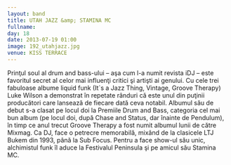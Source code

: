 ```yaml
---
layout: band
title: UTAH JAZZ &amp; STAMINA MC
fullname: 
day: 18
date: 2013-07-19 01:00
image: 192_utahjazz.jpg
venue: KISS TERRACE
---
```


Prinţul soul al drum and bass-ului – aşa cum l-a numit revista iDJ – este favoritul secret al celor mai influenţi critici şi artişti ai genului. Cu cele trei fabuloase albume liquid funk (It&#x60;s a Jazz Thing, Vintage, Groove Therapy) Luke Wilson a demonstrat în repetate rânduri că este unul din puţinii producători care lansează de fiecare dată ceva notabil. Albumul său de debut s-a clasat pe locul doi la Premiile Drum and Bass, categoria cel mai bun album (pe locul doi, după Chase and Status, dar înainte de Pendulum), în timp ce anul trecut Groove Therapy a fost numit albumul lunii de către Mixmag. Ca DJ, face o petrecre memorabilă, mixând de la clasicele LTJ Bukem din 1993, până la Sub Focus. Pentru a face show-ul său unic, alchimistul funk îl aduce la Festivalul Peninsula şi pe amicul său Stamina MC.
